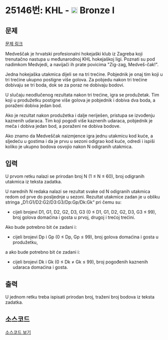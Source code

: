 # 25146번: KHL - <img src="https://static.solved.ac/tier_small/5.svg" style="height:20px" /> Bronze I

<!-- performance -->

<!-- 문제 제출 후 깃허브에 푸시를 했을 때 제출한 코드의 성능이 입력될 공간입니다.-->

<!-- end -->

## 문제

[문제 링크](https://boj.kr/25146)


<p>Medveščak je hrvatski profesionalni hokejaški klub iz Zagreba koji trenutačno nastupa u međunarodnoj KHL hokejaškoj ligi. Poznati su pod nadimkom Medvjedi, a navijači ih prate povicima "Zig-zag, Medveš-čak!".</p>

<p>Jedna hokejaška utakmica dijeli se na tri trećine. Pobjednik je onaj tim koji u tri trećine ukupno postigne više golova. Za pobjedu nakon tri trećine dobivaju se tri boda, dok se za poraz ne dobivaju bodovi.</p>

<p>U slučaju neodlučenog rezultata nakon tri trećine, igra se produžetak. Tim koji u produžetku postigne više golova je pobjednik i dobiva dva boda, a poraženi dobiva jedan bod.</p>

<p>Ako je rezultat nakon produžetka i dalje neriješen, pristupa se izvođenju kaznenih udaraca. Tim koji pogodi više kaznenih udaraca, pobjednik je meča i dobiva jedan bod, a poraženi ne dobiva bodove.</p>

<p>Ako znamo da Medveščak naizmjence igra jednu utakmicu kod kuće, a sljedeću u gostima i da je prvu u sezoni odigrao kod kuće, odredi i ispiši koliko je ukupno bodova osvojio nakon N odigranih utakmica.</p>



## 입력


<p>U prvom retku nalazi se prirodan broj N (1 ≤ N ≤ 60), broj odigranih utakmica iz teksta zadatka.</p>

<p>U narednih N redaka nalazi se rezultat svake od N odigranih utakmica redom od prve do posljednje u sezoni. Rezultat utakmice zadan je u obliku stringa „D1:G1/D2:G2/D3:G3/Dp:Gp/Dk:Gk“ pri čemu su:</p>

<ul>
<li>cijeli brojevi D1, G1, D2, G2, D3, G3 (0 ≤ D1, G1, D2, G2, D3, G3 ≤ 99), broj golova domaćina i gosta u prvoj, drugoj i trećoj trećini.</li>
</ul>

<p>Ako bude potrebno bit će zadani i:</p>

<ul>
<li>cijeli brojevi Dp i Gp (0 ≤ Dp, Gp ≤ 99), broj golova domaćina i gosta u produžetku,</li>
</ul>

<p>a ako bude potrebno bit će zadani i:</p>

<ul>
<li>cijeli brojevi Dk i Gk (0 ≤ Dk ≠ Gk ≤ 99), broj pogođenih kaznenih udaraca domaćina i gosta.</li>
</ul>



## 출력


<p>U jednom retku treba ispisati prirodan broj, traženi broj bodova iz teksta zadatka.</p>



## 소스코드

[소스코드 보기](KHL.cpp)